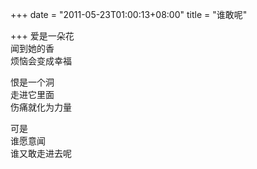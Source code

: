 +++
date = "2011-05-23T01:00:13+08:00"
title = "谁敢呢"

+++
爱是一朵花  
闻到她的香  
烦恼会变成幸福  
  
恨是一个洞  
走进它里面  
伤痛就化为力量  
  
可是  
谁愿意闻  
谁又敢走进去呢  